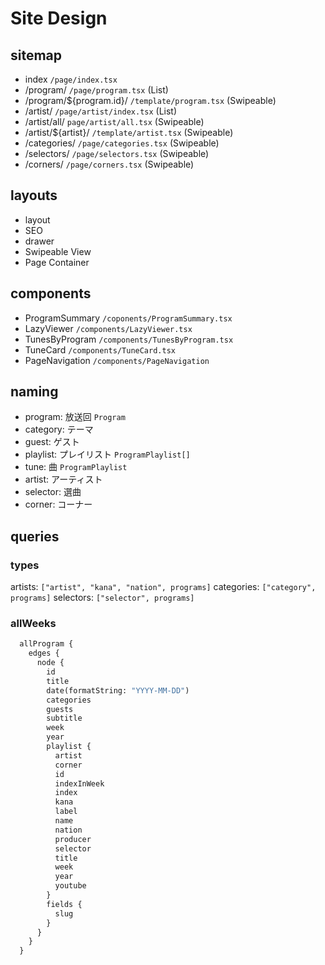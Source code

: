 
# Site Design

## sitemap

- index `/page/index.tsx`
- /program/ `/page/program.tsx` (List)
- /program/${program.id}/ `/template/program.tsx` (Swipeable)
- /artist/ `/page/artist/index.tsx` (List)
- /artist/all/ `page/artist/all.tsx` (Swipeable)
- /artist/${artist}/ `/template/artist.tsx` (Swipeable)
- /categories/ `/page/categories.tsx` (Swipeable)
- /selectors/ `/page/selectors.tsx` (Swipeable)
- /corners/ `/page/corners.tsx` (Swipeable)

## layouts

- layout
- SEO
- drawer
- Swipeable View
- Page Container

## components

- ProgramSummary `/coponents/ProgramSummary.tsx`
- LazyViewer `/components/LazyViewer.tsx`
- TunesByProgram `/components/TunesByProgram.tsx`
- TuneCard `/components/TuneCard.tsx`
- PageNavigation `/components/PageNavigation`

## naming

- program: 放送回 `Program`
- category: テーマ
- guest: ゲスト
- playlist: プレイリスト `ProgramPlaylist[]`
- tune: 曲 `ProgramPlaylist`
- artist: アーティスト
- selector: 選曲
- corner: コーナー

## queries

### types

artists: `["artist", "kana", "nation", programs]`
categories: `["category", programs]`
selectors: `["selector", programs]`

### allWeeks

```graphql
  allProgram {
    edges {
      node {
        id
        title
        date(formatString: "YYYY-MM-DD")
        categories
        guests
        subtitle
        week
        year
        playlist {
          artist
          corner
          id
          indexInWeek
          index
          kana
          label
          name
          nation
          producer
          selector
          title
          week
          year
          youtube
        }
        fields {
          slug
        }
      }
    }
  }
```
